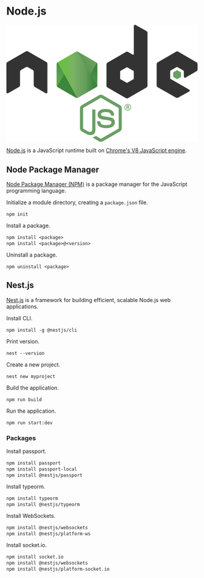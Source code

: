 # Node.js

<p align="center"><img align="center" src="nodejs.png"></p>

[Node.js](https://nodejs.org/) is a JavaScript runtime built on [Chrome's V8 JavaScript engine](https://v8.dev/).

## Node Package Manager

[Node Package Manager (NPM)](https://www.npmjs.com/) is a package manager for the JavaScript programming language.

Initialize a module directory, creating a `package.json` file.
```
npm init
```

Install a package.
```
npm install <package>
npm install <package>@<version>
```

Uninstall a package.
```
npm uninstall <package>
```

## Nest.js

[Nest.js](https://nestjs.com/) is a framework for building efficient, scalable Node.js web applications.

Install CLI.
```
npm install -g @nestjs/cli
```

Print version.
```
nest --version
```

Create a new project.
```
nest new myproject
```

Build the application.
```
npm run build
```

Run the application.
```
npm run start:dev
```

### Packages

Install passport.
```
npm install passport
npm install passport-local
npm install @nestjs/passport
```

Install typeorm.
```
npm install typeorm
npm install @nestjs/typeorm
```

Install WebSockets.
```
npm install @nestjs/websockets
npm install @nestjs/platform-ws
```

Install socket.io.
```
npm install socket.io
npm install @nestjs/websockets
npm install @nestjs/platform-socket.io
```
